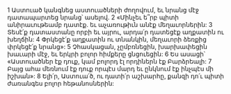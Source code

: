 1 Աստուած կանգնեց աստուածների ժողովում,
եւ նրանց մէջ դատապարտեց նրանց՝ ասելով.
2 «Մինչեւ ե՞րբ պիտի անիրաւութեամբ դատէք.
եւ աչառութիւն անէք մեղաւորներին:
3 Տեսէ՛ք դատաստանը որբի եւ այրու,
արդա՛ր դատեցէք աղքատին ու խեղճին:
4 Փրկեցէ՛ք աղքատին ու տնանկին,
մեղաւորի ձեռքից փրկեցէ՛ք նրանց»:
5 Չհասկացան, չըմբռնեցին, խարխափեցին խաւարի մէջ,
եւ երկրի բոլոր հիմքերը ցնցուեցին:
6 Ես ասացի՝ «Աստուածներ էք դուք,
կամ բոլորդ էլ որդիներն էք Բարձրեալի:
7 Բայց ահա մեռնում էք դուք որպէս մարդ եւ ընկնում էք ինչպէս մի իշխան»:
8 Ելի՛ր, Աստուա՛ծ, ու դատի՛ր աշխարհը,
քանզի դո՛ւ պիտի ժառանգես բոլոր հեթանոսներին:
